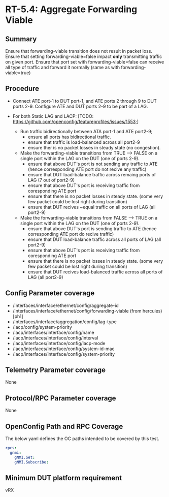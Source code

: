 # RT-5.4: Aggregate Forwarding Viable

## Summary

Ensure that forwarding-viable transition does not result in packet loss.
Ensure that setting forwarding-viable=false impact **only** transmitting traffic on given port.
Ensure that port set with forwarding-viable=false can receive all type of traffic and forward it normally (same as with forwarding-viable=true)

## Procedure

*   Connect ATE port-1 to DUT port-1, and ATE ports 2 through 9 to DUT ports 2-9. Configure ATE and DUT ports 2-9 to be part of a LAG.

*   For both Static LAG and LACP:
[TODO: https://github.com/openconfig/featureprofiles/issues/1553;]
    *   Run traffic bidirectionally between ATA port-1 and ATE port2-9;
        *   ensure all ports has bidirectional traffic.
        *   ensure that traffic is load-balanced across all port2-9
        *   ensure ther is no packet losses in steady state (no congestion).
    *   Make the forwarding-viable transitions from TRUE --> FALSE on a single port within the LAG on the DUT (one of ports 2-9).
        *   ensure that above DUT's port is not sending any traffic to ATE (hence corresponding ATE port do not recive any traffic)
        *   ensure that DUT load-balance traffic across remaing ports of LAG (7 out of port2-9)
        *   ensure that above DUT's port is receiving  traffic from coresponding ATE port
        *   ensure that there is no packet losses in steady state. (some very few packet could be lost right during transition)
        *   ensure that DUT recives ~equal traffic on all ports of LAG (all port2-9)
    *   Make the forwarding-viable transitions from FALSE --> TRUE on a single port within the LAG on the DUT (one of ports 2-9).
        *   ensure that above DUT's port is sending traffic to ATE (hence corresponding ATE port do recive traffic)
        *   ensure that DUT load-balance traffic across all ports of LAG (all port2-9)
        *   ensure that above DUT's port is receiving  traffic from coresponding ATE port
        *   ensure that there is no packet losses in steady state. (some very few packet could be lost right during transition)
        *   ensure that DUT recives load-balanced traffic across all ports of LAG (all port2-9)

## Config Parameter coverage

*   /interfaces/interface/ethernet/config/aggregate-id
*   /interfaces/interface/ethernet/config/forwarding-viable (from hercules) [ph1]
*   /interfaces/interface/aggregation/config/lag-type
*   /lacp/config/system-priority
*   /lacp/interfaces/interface/config/name
*   /lacp/interfaces/interface/config/interval
*   /lacp/interfaces/interface/config/lacp-mode
*   /lacp/interfaces/interface/config/system-id-mac
*   /lacp/interfaces/interface/config/system-priority

## Telemetry Parameter coverage

None

## Protocol/RPC Parameter coverage

None

## OpenConfig Path and RPC Coverage

The below yaml defines the OC paths intended to be covered by this test.

```yaml
rpcs:
  gnmi:
    gNMI.Set:
    gNMI.Subscribe:
```
## Minimum DUT platform requirement

vRX
